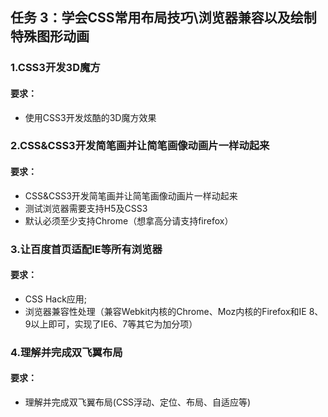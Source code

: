 ## 任务 3：学会CSS常用布局技巧\浏览器兼容以及绘制特殊图形动画

### 1.CSS3开发3D魔方
#### 要求：
* 使用CSS3开发炫酷的3D魔方效果


### 2.CSS&CSS3开发简笔画并让简笔画像动画片一样动起来
#### 要求：
* CSS&CSS3开发简笔画并让简笔画像动画片一样动起来
* 测试浏览器需要支持H5及CSS3
* 默认必须至少支持Chrome（想拿高分请支持firefox）


### 3.让百度首页适配IE等所有浏览器
#### 要求：
* CSS Hack应用;
* 浏览器兼容性处理（兼容Webkit内核的Chrome、Moz内核的Firefox和IE 8、9以上即可，实现了IE6、7等其它为加分项）


### 4.理解并完成双飞翼布局
#### 要求：
* 理解并完成双飞翼布局(CSS浮动、定位、布局、自适应等)